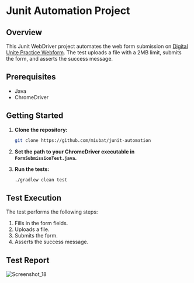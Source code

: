 # Junit Automation Project

## Overview

This Junit WebDriver project automates the web form submission on [Digital Unite Practice Webform](https://www.digitalunite.com/practice-webform-learners). The test uploads a file with a 2MB limit, submits the form, and asserts the success message.


## Prerequisites

- Java
- ChromeDriver

## Getting Started

1. **Clone the repository:**

    ```bash
    git clone https://github.com/miubat/junit-automation
    ```

2. **Set the path to your ChromeDriver executable in `FormSubmissionTest.java`.**

3. **Run the tests:**

    ```bash
    ./gradlew clean test
    ```

## Test Execution

The test performs the following steps:

1. Fills in the form fields.
2. Uploads a file.
3. Submits the form.
4. Asserts the success message.

## Test Report
![Screenshot_18](https://github.com/miubat/Junit-Automation/assets/96487335/ec0a313e-e798-41da-96ae-bc914bef7b10)



